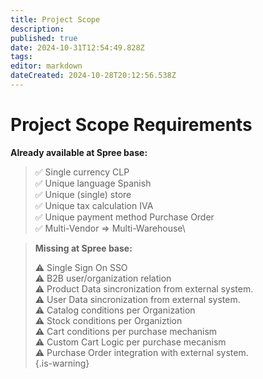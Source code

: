 ```yaml
---
title: Project Scope
description: 
published: true
date: 2024-10-31T12:54:49.828Z
tags: 
editor: markdown
dateCreated: 2024-10-28T20:12:56.538Z
---
```


# Project Scope Requirements

**Already available at Spree base:**

> ✅ Single currency CLP\
> ✅ Unique language Spanish\
> ✅ Unique (single) store\
> ✅ Unique tax calculation IVA\
> ✅ Unique payment method Purchase Order\
> ✅ Multi-Vendor => Multi-Warehouse\

> **Missing at Spree base:**
>  
> ⚠️ Single Sign On SSO\
> ⚠️ B2B user/organization relation\
> ⚠️ Product Data sincronization from external system.\
> ⚠️ User Data sincronization from external system.\
> ⚠️ Catalog conditions per Organization\
> ⚠️ Stock conditions per Organiztion\
> ⚠️ Cart conditions per purchase mechanism\
> ⚠️ Custom Cart Logic per purchase mecanism\
> ⚠️ Purchase Order integration with external system.\
{.is-warning}


